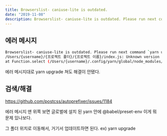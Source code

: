 ```yaml
---
title: Browserslist- caniuse-lite is outdated.
date: "2019-11-08"
description: Browserslist- caniuse-lite is outdated. Please run next command `yarn upgrade`.
---
```


## 에러 메시지

```bash
Browserslist- caniuse-lite is outdated. Please run next command `yarn upgrade`
/Users/{username}/{프로젝트 폴더}/{프로젝트 이름}/index.js: Unknown version 69 of firefox
at Function.select (/Users/{username}/.config/yarn/global/node_modules/@babel/preset-env/node_modules/browserslist/index.js:942:17)
```

에러 메시지대로 yarn upgrade 쳐도 해결이 안됐다.

## 검색/해결

https://github.com/postcss/autoprefixer/issues/1184

에러 메시지 맨 위쪽 보면 글로벌에 설치 된 yarn 안에 @babel/preset-env 이게 뭐 문제 있나보다.

그 폴더 위치로 이동해서, 거기서 업데이트하면 된다. ex) yarn upgrade

